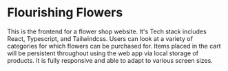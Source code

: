 # Flourishing Flowers
This is the frontend for a flower shop website. It's Tech stack includes React, Typescript, and Tailwindcss. Users can look at a variety of categories for which flowers can be purchased for. Items placed in the cart will be persistent throughout using the web app via local storage of products. It is fully responsive and able to adapt to various screen sizes.
